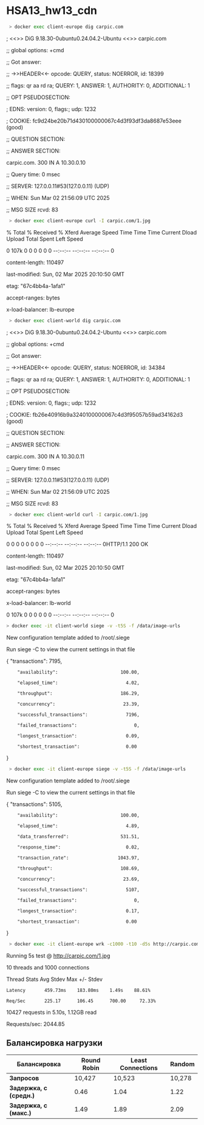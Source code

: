 #      HSA13_hw13_cdn



```bash
 > docker exec client-europe dig carpic.com  
```


; <<>> DiG 9.18.30-0ubuntu0.24.04.2-Ubuntu <<>> carpic.com

;; global options: +cmd

;; Got answer:

;; ->>HEADER<<- opcode: QUERY, status: NOERROR, id: 18399

;; flags: qr aa rd ra; QUERY: 1, ANSWER: 1, AUTHORITY: 0, ADDITIONAL: 1


;; OPT PSEUDOSECTION:

; EDNS: version: 0, flags:; udp: 1232

; COOKIE: fc9d24be20b71d430100000067c4d3f93df3da8687e53eee (good)

;; QUESTION SECTION:


;; ANSWER SECTION:

carpic.com.             300     IN      A       10.30.0.10


;; Query time: 0 msec

;; SERVER: 127.0.0.11#53(127.0.0.11) (UDP)

;; WHEN: Sun Mar 02 21:56:09 UTC 2025

;; MSG SIZE  rcvd: 83



```bash
 > docker exec client-europe curl -I carpic.com/1.jpg  
```


  % Total    % Received % Xferd  Average   Speed   Time    Time     Time  Current
                                   Dload  Upload   Total   Spent    Left  Speed
                                 
  0  107k    0     0    0     0      0      0 --:--:-- --:--:-- --:--:--     0
  
content-length: 110497

last-modified: Sun, 02 Mar 2025 20:10:50 GMT

etag: "67c4bb4a-1afa1"

accept-ranges: bytes

x-load-balancer: lb-europe


```bash
 > docker exec client-world dig carpic.com  
```

; <<>> DiG 9.18.30-0ubuntu0.24.04.2-Ubuntu <<>> carpic.com

;; global options: +cmd

;; Got answer:

;; ->>HEADER<<- opcode: QUERY, status: NOERROR, id: 34384

;; flags: qr aa rd ra; QUERY: 1, ANSWER: 1, AUTHORITY: 0, ADDITIONAL: 1


;; OPT PSEUDOSECTION:

; EDNS: version: 0, flags:; udp: 1232

; COOKIE: fb26e40916b9a3240100000067c4d3f95057b59ad34162d3 (good)

;; QUESTION SECTION:


;; ANSWER SECTION:

carpic.com.             300     IN      A       10.30.0.11


;; Query time: 0 msec

;; SERVER: 127.0.0.11#53(127.0.0.11) (UDP)

;; WHEN: Sun Mar 02 21:56:09 UTC 2025

;; MSG SIZE  rcvd: 83




```bash
 > docker exec client-world curl -I carpic.com/1.jpg 
```


  % Total    % Received % Xferd  Average   Speed   Time    Time     Time  Current
                                   Dload  Upload   Total   Spent    Left  Speed
                                 
  0     0    0     0    0     0      0      0 --:--:-- --:--:-- --:--:--     0HTTP/1.1 200 OK
  
content-length: 110497

last-modified: Sun, 02 Mar 2025 20:10:50 GMT

etag: "67c4bb4a-1afa1"

accept-ranges: bytes

x-load-balancer: lb-world


  0  107k    0     0    0     0      0      0 --:--:-- --:--:-- --:--:--     0
  


  
```bash
> docker exec -it client-world siege -v -t5S -f /data/image-urls
```


New configuration template added to /root/.siege

Run siege -C to view the current settings in that file


{       "transactions":                         7195,

        "availability":                       100.00,
        
        "elapsed_time":                         4.02,
        
        "throughput":                         186.29,
        
        "concurrency":                         23.39,
        
        "successful_transactions":              7196,
        
        "failed_transactions":                     0,
        
        "longest_transaction":                  0.09,
        
        "shortest_transaction":                 0.00
        
}


```bash
 > docker exec -it client-europe siege -v -t5S -f /data/image-urls
```


New configuration template added to /root/.siege

Run siege -C to view the current settings in that file


{       "transactions":                         5105,

        "availability":                       100.00,
        
        "elapsed_time":                         4.89,
        
        "data_transferred":                   531.51,
        
        "response_time":                        0.02,
        
        "transaction_rate":                  1043.97,
        
        "throughput":                         108.69,
        
        "concurrency":                         23.69,
        
        "successful_transactions":              5107,
        
        "failed_transactions":                     0,
        
        "longest_transaction":                  0.17,
        
        "shortest_transaction":                 0.00
        
}

```bash
 > docker exec -it client-europe wrk -c1000 -t10 -d5s http://carpic.com/1.jpg
```

Running 5s test @ http://carpic.com/1.jpg

  10 threads and 1000 connections
  
  Thread Stats      Avg        Stdev       Max   +/- Stdev
  
    Latency       459.73ms    183.80ms    1.49s    88.61%
    
    Req/Sec       225.17      106.45      700.00     72.33%
    
  10427 requests in 5.10s, 1.12GB read
  
Requests/sec:   2044.85

## Балансировка нагрузки

| Балансировка | Round Robin | Least Connections | Random |
|-------------|------------|------------------|--------|
| **Запросов** | 10,427     | 10,523           | 10,278 |
| **Задержка, с (средн.)** | 0.46       | 1.04            | 1.22   |
| **Задержка, с (макс.)**  | 1.49       | 1.89            | 2.09   |






